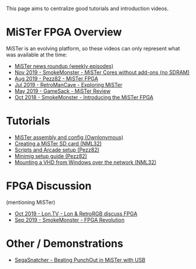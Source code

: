 This page aims to centralize good tutorials and introduction videos.

# MiSTer FPGA Overview
MiSTer is an evolving platform, so these videos can only represent what was available at the time:
* [MiSTer news roundup (weekly episodes)](https://www.youtube.com/watch?v=WwSvI88_3Nw&list=PL-o3lE-2YSTpUm41379qCy_5tyDf8KbO2&index=4)
* [Nov 2019 - SmokeMonster - MiSTer Cores without add-ons (no SDRAM)](https://www.youtube.com/watch?v=_g471imXA7U)
* [Aug 2019 - Pezz82 - MiSTer FPGA](https://www.youtube.com/watch?v=wPr045_tKRs)
* [Jul 2019 - RetroManCave - Exploring MiSTer](https://www.youtube.com/watch?v=e5yPbzD-W-I)
* [May 2019 - GameSack - MiSTer Review](https://www.youtube.com/watch?v=dibLXWdX5-M)
* [Oct 2018 - SmokeMonster - Introducing the MiSTer FPGA](https://www.youtube.com/watch?v=igiVHfBzX8w)

# Tutorials
* [MiSTer assembly and config (Ownlonymous)](https://www.youtube.com/watch?v=9CGZtv7vj5A)
* [Creating a MiSTer SD card (NML32)](https://www.youtube.com/watch?v=lPObjJvPeW0)
* [Scripts and Arcade setup (Pezz82)](https://www.youtube.com/watch?v=g3DWxnBsX1o)
* [Minimig setup guide (Pezz82)](https://www.youtube.com/watch?v=_1bZfnlKsEc)
* [Mounting a VHD from Windows over the network (NML32)](https://www.youtube.com/watch?v=OR0wVkt3kY8)

# FPGA Discussion 
(mentioning MiSTer)
* [Oct 2019 - Lon.TV - Lon & RetroRGB discuss FPGA](https://www.youtube.com/watch?v=NJtwaHeGmrk)
* [Sep 2019 - SmokeMonster - FPGA Revolution](https://www.youtube.com/watch?v=X2G0WJ-Z9tk)

# Other / Demonstrations
* [SegaSnatcher - Beating PunchOut in MiSTer with USB](https://www.youtube.com/watch?v=1sWzK7ivYcA)

